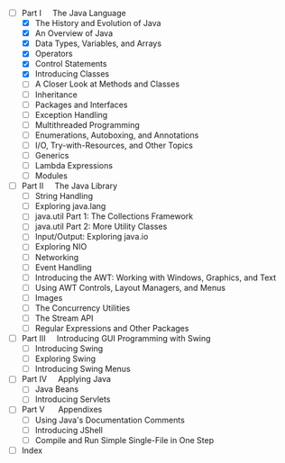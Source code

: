 + [ ] Part I&nbsp;&nbsp;&nbsp;&nbsp;&nbsp;The Java Language
  + [x] The History and Evolution of Java
  + [x] An Overview of Java
  + [X] Data Types, Variables, and Arrays
  + [X] Operators
  + [X] Control Statements
  + [X] Introducing Classes
  + [ ] A Closer Look at Methods and Classes
  + [ ] Inheritance
  + [ ] Packages and Interfaces
  + [ ] Exception Handling
  + [ ] Multithreaded Programming
  + [ ] Enumerations, Autoboxing, and Annotations
  + [ ] I/O, Try-with-Resources, and Other Topics
  + [ ] Generics
  + [ ] Lambda Expressions
  + [ ] Modules
+ [ ] Part II&nbsp;&nbsp;&nbsp;&nbsp;&nbsp;The Java Library
  + [ ] String Handling
  + [ ] Exploring java.lang
  + [ ] java.util Part 1: The Collections Framework
  + [ ] java.util Part 2: More Utility Classes
  + [ ] Input/Output: Exploring java.io
  + [ ] Exploring NIO
  + [ ] Networking
  + [ ] Event Handling
  + [ ] Introducing the AWT: Working with Windows, Graphics, and Text
  + [ ] Using AWT Controls, Layout Managers, and Menus
  + [ ] Images
  + [ ] The Concurrency Utilities
  + [ ] The Stream API
  + [ ] Regular Expressions and Other Packages
+ [ ] Part III&nbsp;&nbsp;&nbsp;&nbsp;&nbsp;Introducing GUI Programming with Swing
  + [ ] Introducing Swing
  + [ ] Exploring Swing
  + [ ] Introducing Swing Menus
+ [ ] Part IV&nbsp;&nbsp;&nbsp;&nbsp;&nbsp;Applying Java
  + [ ] Java Beans
  + [ ] Introducing Servlets
+ [ ] Part V &nbsp;&nbsp;&nbsp;&nbsp;&nbsp;Appendixes
  + [ ] Using Java's Documentation Comments
  + [ ] Introducing JShell
  + [ ] Compile and Run Simple Single-File in One Step
+ [ ] Index
